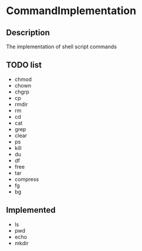 # CommandImplementation

## Description
The implementation of shell script commands


## TODO list 
- chmod
- chown
- chgrp
- cp
- rmdir
- rm
- cd
- cat
- grep
- clear
- ps
- kill
- du
- df
- free
- tar
- compress
- fg
- bg

## Implemented
- ls
- pwd
- echo
- mkdir
